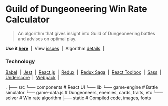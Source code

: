 # Guild of Dungeoneering Win Rate Calculator

> An algorithm that gives insight into Guild of Dungeoneering battles and advises on optimal play.

**Use it [here](http://noahsug.github.io/guild-of-dungeoneering-win-rate-calculator)** &nbsp;|&nbsp;
View [issues](https://github.com/noahsug/guild-of-dungeoneering-win-rate-calculator/issues) &nbsp;|&nbsp;
Algorithm [details](https://github.com/noahsug/guild-of-dungeoneering-win-rate-calculator/wiki/Algorithm) &nbsp;|&nbsp;

### Technology
[Babel](https://babeljs.io/) &nbsp;|&nbsp;
[Jest](https://facebook.github.io/jest/) &nbsp;|&nbsp;
[React.js](http://facebook.github.io/react/) &nbsp;|&nbsp;
[Redux](https://github.com/reactjs/redux/) &nbsp;|&nbsp;
[Redux Saga](https://github.com/yelouafi/redux-saga) &nbsp;|&nbsp;
[React Toolbox](http://react-toolbox.com/) &nbsp;|&nbsp;
[Sass](http://sass-lang.com/) &nbsp;|&nbsp;
[Underscore](http://underscorejs.org/) &nbsp;|&nbsp;
[Webpack](http://webpack.github.io/) &nbsp;|&nbsp;

.
├── src
    └── components             # React UI
    └── lib
        └── game-engine        # Battle simulator
            └── game-data.js   # Dungeoneers, enemies, cards, traits, etc
        └── solver             # Win rate algorithm
├── static                     # Compiled code, images, fonts
